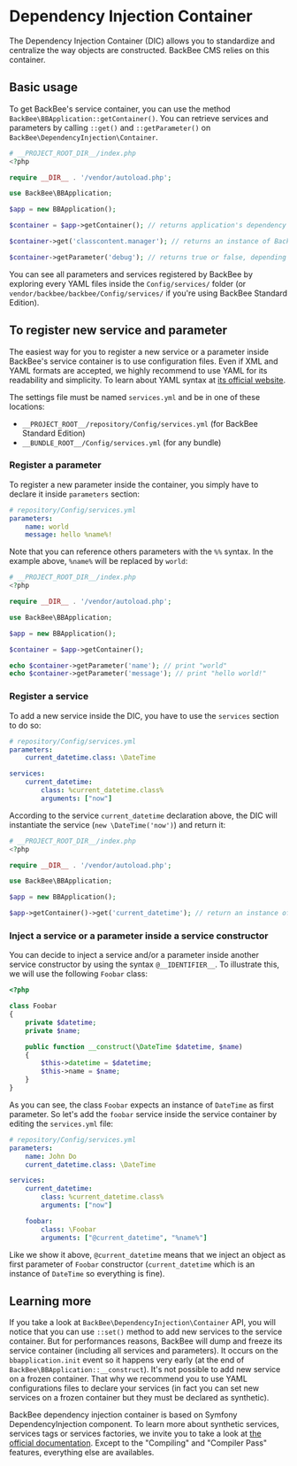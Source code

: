 # Dependency Injection Container

The Dependency Injection Container (DIC) allows you to standardize and centralize the way objects are constructed. BackBee CMS relies on this container.

## Basic usage

To get BackBee's service container, you can use the method `BackBee\BBApplication::getContainer()`. You can retrieve services and parameters by calling `::get()` and `::getParameter()` on `BackBee\DependencyInjection\Container`.

```php
# __PROJECT_ROOT_DIR__/index.php
<?php

require __DIR__ . '/vendor/autoload.php';

use BackBee\BBApplication;

$app = new BBApplication();

$container = $app->getContainer(); // returns application's dependency injection container

$container->get('classcontent.manager'); // returns an instance of BackBee\ClassContent\ClassContentManager

$container->getParameter('debug'); // returns true or false, depending on your configuration
```

You can see all parameters and services registered by BackBee by exploring every YAML files inside the `Config/services/` folder (or `vendor/backbee/backbee/Config/services/` if you're using BackBee Standard Edition).

## To register new service and parameter

The easiest way for you to register a new service or a parameter inside BackBee's service container is to use configuration files. Even if XML and YAML formats are accepted, we highly recommend to use YAML for its readability and simplicity. To learn about YAML syntax at [its official website](http://yaml.org/).

The settings file must be named `services.yml` and be in one of these locations:

- `__PROJECT_ROOT__/repository/Config/services.yml` (for BackBee Standard Edition)
- `__BUNDLE_ROOT__/Config/services.yml` (for any bundle)

### Register a parameter

To register a new parameter inside the container, you simply have to declare it inside `parameters` section:

```yaml
# repository/Config/services.yml
parameters:
    name: world
    message: hello %name%!
```

Note that you can reference others parameters  with the `%%` syntax. In the example above, `%name%` will be replaced by `world`:

```php
# __PROJECT_ROOT_DIR__/index.php
<?php

require __DIR__ . '/vendor/autoload.php';

use BackBee\BBApplication;

$app = new BBApplication();

$container = $app->getContainer();

echo $container->getParameter('name'); // print "world"
echo $container->getParameter('message'); // print "hello world!"
```

### Register a service

To add a new service inside the DIC, you have to use the `services` section to do so:

```yaml
# repository/Config/services.yml
parameters:
    current_datetime.class: \DateTime

services:
    current_datetime:
        class: %current_datetime.class%
        arguments: ["now"]
```

According to the service `current_datetime` declaration above, the DIC will instantiate the service (`new \DateTime('now')`) and return it:

```php
# __PROJECT_ROOT_DIR__/index.php
<?php

require __DIR__ . '/vendor/autoload.php';

use BackBee\BBApplication;

$app = new BBApplication();

$app->getContainer()->get('current_datetime'); // return an instance of \DateTime
```

### Inject a service or a parameter inside a service constructor

You can decide to inject a service and/or a parameter inside another service constructor by using the syntax `@__IDENTIFIER__`. To illustrate this, we will use the following `Foobar` class:

```php
<?php

class Foobar
{
    private $datetime;
    private $name;

    public function __construct(\DateTime $datetime, $name)
    {
        $this->datetime = $datetime;
        $this->name = $name;
    }
}
```

As you can see, the class `Foobar` expects an instance of `DateTime` as first parameter. So let's add the `foobar` service inside the service container by editing the `services.yml` file:

```yaml
# repository/Config/services.yml
parameters:
    name: John Do
    current_datetime.class: \DateTime

services:
    current_datetime:
        class: %current_datetime.class%
        arguments: ["now"]

    foobar:
        class: \Foobar
        arguments: ["@current_datetime", "%name%"]
```

Like we show it above, `@current_datetime` means that we inject an object as first parameter of `Foobar` constructor (`current_datetime` which is an instance of `DateTime` so everything is fine).

## Learning more

If you take a look at `BackBee\DependencyInjection\Container` API, you will notice that you can use `::set()` method to add new services to the service container. But for performances reasons, BackBee will dump and freeze its service container (including all services and parameters). It occurs on the `bbapplication.init` event so it happens very early (at the end of `BackBee\BBApplication::__construct`). It's not possible to add new service on a frozen container. That why we recommend you to use YAML configurations files to declare your services (in fact you can set new services on a frozen container but they must be declared as synthetic).

BackBee dependency injection container is based on Symfony DependencyInjection component. To learn more about synthetic services, services tags or services factories, we invite you to take a look at [the official documentation](http://symfony.com/doc/2.7/components/dependency_injection/index.html). Except to the "Compiling" and "Compiler Pass" features, everything else are availables.
